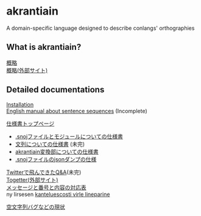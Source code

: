 # akrantiain
A domain-specific language designed to describe conlangs' orthographies

## What is akrantiain?
[概略](https://sozysozbot.github.io/akrantiain2/manuals/introduction/akrantiain.html)  
[概略(外部サイト)](http://ja.conlinguistics.wikia.com/wiki/Akrantiain)  


## Detailed documentations
[Installation](https://github.com/sozysozbot/akrantiain2/blob/master/manuals/installation_en.md)  
[English manual about sentence sequences](https://sozysozbot.github.io/akrantiain2/manuals/manuals_en.htm) (Incomplete) 

[仕様書トップページ](https://sozysozbot.github.io/akrantiain2/manuals/main_ja.htm)

- [.snojファイルとモジュールについての仕様書](https://sozysozbot.github.io/akrantiain2/manuals/modules_ja.htm)   
- [文列についての仕様書](https://sozysozbot.github.io/akrantiain2/manuals/manuals_ja.htm) (未完)  
- [akrantiain変換部についての仕様書](https://sozysozbot.github.io/akrantiain2/manuals/conversions_ja.htm)  
- [.snojファイルのjsonダンプの仕様](https://sozysozbot.github.io/akrantiain2/manuals/snoj_json_ja.html)

[Twitterで飛んできたQ&A](https://sozysozbot.github.io/akrantiain2/manuals/FAQ_ja.htm)(未完)  
[Togetter(外部サイト)](https://togetter.com/li/1131468)  
[メッセージと番号と内容の対応表](https://github.com/sozysozbot/akrantiain2/blob/master/manuals/error_ids_ja.md)  
ny lirsesen [kanteluescosti virle lineparine](https://sozysozbot.github.io/akrantiain2/manuals/manuals_conlang_lpa.htm)  

[空文字列バグなどの現状](https://sozysozbot.github.io/akrantiain2/samples/current_situation.htm)
